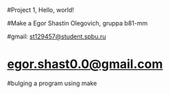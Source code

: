 #Project 1, Hello, world!

#Make a  Egor Shastin Olegovich, gruppa b81-mm

#gmail: st129457@student.spbu.ru
#	egor.shast0.0@gmail.com

#bulging a program using make
